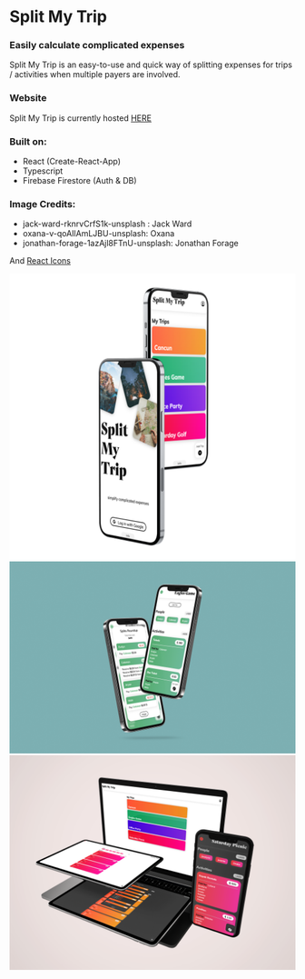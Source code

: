 <!-- @format -->

# Split My Trip

### Easily calculate complicated expenses

Split My Trip is an easy-to-use and quick way of splitting expenses for trips / activities when multiple payers are involved.

### Website

Split My Trip is currently hosted [HERE](www.google.com)

### Built on:

- React (Create-React-App)
- Typescript
- Firebase Firestore (Auth & DB)

### Image Credits:

- jack-ward-rknrvCrfS1k-unsplash : Jack Ward
- oxana-v-qoAIlAmLJBU-unsplash: Oxana
- jonathan-forage-1azAjl8FTnU-unsplash: Jonathan Forage

And [React Icons](https://react-icons.github.io/react-icons/)

![Mockup1](assets/mockup1.png?raw=true "Mockup1")
![Mockup2](assets/mockup2.png?raw=true "Mockup2")
![Mockup3](assets/mockup3.png?raw=true "Mockup3")
